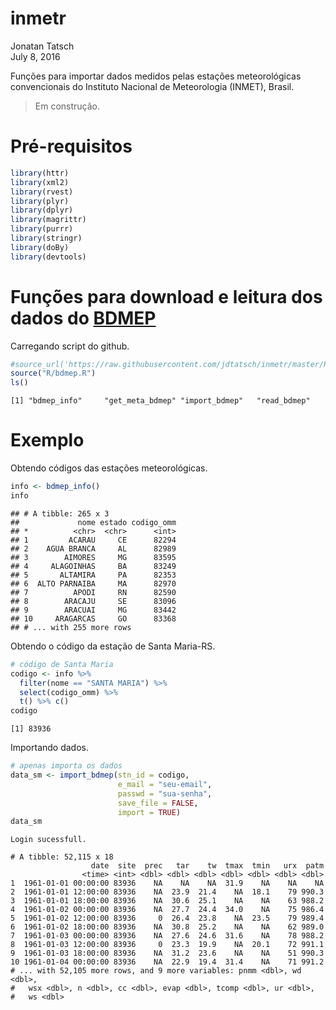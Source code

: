 # inmetr
Jonatan Tatsch  
July 8, 2016  



Funções para importar dados medidos pelas estações meteorológicas convencionais do Instituto Nacional de Meteorologia (INMET), Brasil.

> Em construção.

# Pré-requisitos


```r
library(httr)
library(xml2)
library(rvest)
library(plyr)
library(dplyr)
library(magrittr)
library(purrr)
library(stringr)
library(doBy)
library(devtools)
```

# Funções para download e leitura dos dados do [BDMEP](http://www.inmet.gov.br/projetos/rede/pesquisa/)

Carregando script do github.


```r
#source_url('https://raw.githubusercontent.com/jdtatsch/inmetr/master/R/bdmep.R')
source("R/bdmep.R")
ls()
```

```
[1] "bdmep_info"     "get_meta_bdmep" "import_bdmep"   "read_bdmep"    
```

# Exemplo

Obtendo códigos das estações meteorológicas.


```r
info <- bdmep_info()
info
```

```
## # A tibble: 265 x 3
##             nome estado codigo_omm
## *          <chr>  <chr>      <int>
## 1         ACARAU     CE      82294
## 2    AGUA BRANCA     AL      82989
## 3        AIMORES     MG      83595
## 4     ALAGOINHAS     BA      83249
## 5       ALTAMIRA     PA      82353
## 6  ALTO PARNAIBA     MA      82970
## 7          APODI     RN      82590
## 8        ARACAJU     SE      83096
## 9        ARACUAI     MG      83442
## 10     ARAGARCAS     GO      83368
## # ... with 255 more rows
```

Obtendo o código da estação de Santa Maria-RS.


```r
# código de Santa Maria
codigo <- info %>% 
  filter(nome == "SANTA MARIA") %>%
  select(codigo_omm) %>%
  t() %>% c()
codigo
```

```
[1] 83936
```

Importando dados.



```r
# apenas importa os dados
data_sm <- import_bdmep(stn_id = codigo, 
                        e_mail = "seu-email",
                        passwd = "sua-senha",
                        save_file = FALSE, 
                        import = TRUE)
data_sm
```


```
Login sucessfull.
```

```
# A tibble: 52,115 x 18
                  date  site  prec   tar    tw  tmax  tmin   urx  patm
                <time> <int> <dbl> <dbl> <dbl> <dbl> <dbl> <dbl> <dbl>
1  1961-01-01 00:00:00 83936    NA    NA    NA  31.9    NA    NA    NA
2  1961-01-01 12:00:00 83936    NA  23.9  21.4    NA  18.1    79 990.3
3  1961-01-01 18:00:00 83936    NA  30.6  25.1    NA    NA    63 988.2
4  1961-01-02 00:00:00 83936    NA  27.7  24.4  34.0    NA    75 986.4
5  1961-01-02 12:00:00 83936     0  26.4  23.8    NA  23.5    79 989.4
6  1961-01-02 18:00:00 83936    NA  30.8  25.2    NA    NA    62 989.0
7  1961-01-03 00:00:00 83936    NA  27.6  24.6  31.6    NA    78 988.2
8  1961-01-03 12:00:00 83936     0  23.3  19.9    NA  20.1    72 991.1
9  1961-01-03 18:00:00 83936    NA  31.2  23.6    NA    NA    51 990.3
10 1961-01-04 00:00:00 83936    NA  22.9  19.4  31.4    NA    71 991.2
# ... with 52,105 more rows, and 9 more variables: pnmm <dbl>, wd <dbl>,
#   wsx <dbl>, n <dbl>, cc <dbl>, evap <dbl>, tcomp <dbl>, ur <dbl>,
#   ws <dbl>
```

